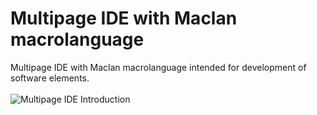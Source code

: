 # Multipage IDE with Maclan macrolanguage
Multipage IDE with Maclan macrolanguage intended for development of software elements.
<br>
<br>
![Multipage IDE Introduction](assets/multipage_ide_intro.gif)